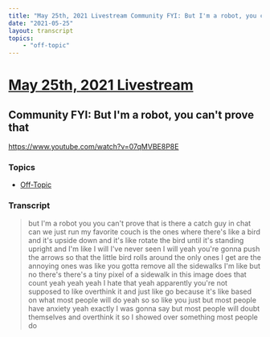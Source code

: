 ```yaml
---
title: "May 25th, 2021 Livestream Community FYI: But I'm a robot, you can't prove that"
date: "2021-05-25"
layout: transcript
topics:
    - "off-topic"
---
```

# [May 25th, 2021 Livestream](../2021-05-25.md)
## Community FYI: But I'm a robot, you can't prove that
https://www.youtube.com/watch?v=07qMVBE8P8E

### Topics
* [Off-Topic](../topics/off-topic.md)

### Transcript

> but I'm a robot you you can't prove that is there a catch guy in chat can we just run my favorite couch is the ones where there's like a bird and it's upside down and it's like rotate the bird until it's standing upright and I'm like I will I've never seen I will yeah you're gonna push the arrows so that the little bird rolls around the only ones I get are the annoying ones was like you gotta remove all the sidewalks I'm like but no there's there's a tiny pixel of a sidewalk in this image does that count yeah yeah yeah I hate that yeah apparently you're not supposed to like overthink it and just like go because it's like based on what most people will do yeah so so like you just but most people have anxiety yeah exactly I was gonna say but most people will doubt themselves and overthink it so I showed over something most people do
